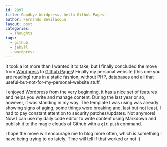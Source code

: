 ```yaml
---
id: 2897
title: Goodbye Wordpress, hello Github Pages!
author: Fernando Bevilacqua
layout: post
categories:
  - Thoughts
tags:
  - github
  - jekyll
  - wordpress
---
```


It took a lot more than I wanted it to take, but I finally concluded the move from [Wordpress](http://wordpress.org/) to [Github Pages](https://pages.github.com/)! Finally my personal website (this one you are reading) runs in a static fashion, without PHP, databases and all that useful-but-not-for-my-personal-website stuff.

I enjoyed Wordpress from the very beginning, it has a nice set of features and helps you write and manage content. During the last year or so, however, it was standing in my way. The template I was using was already showing signs of aging, some things were breaking and, last but not least, I had to pay constant attention to security patches/updates. Not anymore! Now I can use my daily code editor to write content using Markdown and publish it to the magic clouds of Github with a `git push` command.

I hope the move will encourage me to blog more often, which is something I have being trying to do lately. Time will tell if that worked or not :)
